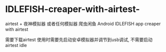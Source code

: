# IDLEFISH-creaper-with-airtest-
airtest + 夜神模拟器 或者任何模拟器 爬虫闲鱼 
Android IDLEFISH app creaper with airtest

需要下载airtest
使用时需要先启动安卓模拟器并调节到usb调试, 不需要启动airtest idle

